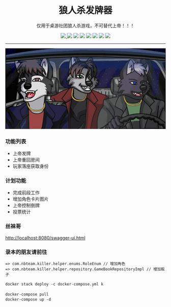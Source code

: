 <div align="center">

<h1>狼人杀发牌器</h1>

<p>仅用于桌游社团狼人杀游戏，不可替代上帝！！！</p>

<a target="_blank" href="https://www.oracle.com/java/technologies/javase/javase-jdk8-downloads.html">
    <img src="https://img.shields.io/badge/JDK-8+-green.svg" />
</a>
<img src="https://img.shields.io/badge/Zulu%20JDK-8-green" >
<img src="https://img.shields.io/badge/Spring%20Boot-2.5.6-green.svg" >
<img src="https://img.shields.io/badge/Redis-5.0-green.svg" >
<img src="https://img.shields.io/badge/npm-6.14-green.svg" >
<img src="https://img.shields.io/docker/v/pro4stones/killer-helper?sort=semver" >
<img src="https://img.shields.io/docker/pulls/pro4stones/killer-helper" >
<a target="_blank" href="http://alphahowler.sumscopeboardgameclub.xyz">
    <img src="https://img.shields.io/website?url=http://alphahowler.sumscopeboardgameclub.xyz" />
</a>

---

![](.readme_images/c2fd6.gif)

</div>

### 功能列表
 
* 上帝发牌
* 上帝重回房间
* 玩家落座获取身份

### 计划功能

* 完成前段工作
* 增加角色卡片图片
* 上帝控制倒牌
* 投票统计

### 丝袜哥

[http://localhost:8080/swagger-ui.html](http://localhost:8080/swagger-ui.html)

### 录本的朋友请前往

```
=> com.nbteam.killer.helper.enums.RoleEnum // 增加角色
=> com.nbteam.killer.helper.repository.GameBookRepositoryImpl // 增加板子
```

```
docker stack deploy -c docker-compose.yml k

docker-compose pull
docker-compose up -d

```
